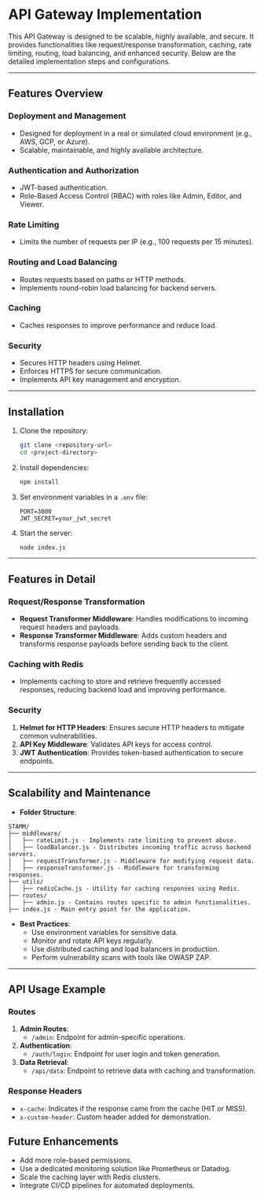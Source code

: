 # API Gateway Implementation

This API Gateway is designed to be scalable, highly available, and secure. It provides functionalities like request/response transformation, caching, rate limiting, routing, load balancing, and enhanced security. Below are the detailed implementation steps and configurations.

---

## Features Overview

### **Deployment and Management**
- Designed for deployment in a real or simulated cloud environment (e.g., AWS, GCP, or Azure).
- Scalable, maintainable, and highly available architecture.

### **Authentication and Authorization**
- JWT-based authentication.
- Role-Based Access Control (RBAC) with roles like Admin, Editor, and Viewer.

### **Rate Limiting**
- Limits the number of requests per IP (e.g., 100 requests per 15 minutes).

### **Routing and Load Balancing**
- Routes requests based on paths or HTTP methods.
- Implements round-robin load balancing for backend servers.

### **Caching**
- Caches responses to improve performance and reduce load.

### **Security**
- Secures HTTP headers using Helmet.
- Enforces HTTPS for secure communication.
- Implements API key management and encryption.

---

## Installation

1. Clone the repository:
   ```bash
   git clone <repository-url>
   cd <project-directory>
   ```

2. Install dependencies:
   ```bash
   npm install
   ```

3. Set environment variables in a `.env` file:
   ```env
   PORT=3000
   JWT_SECRET=your_jwt_secret
   ```

4. Start the server:
   ```bash
   node index.js
   ```

---

## Features in Detail

### **Request/Response Transformation**
- **Request Transformer Middleware**: Handles modifications to incoming request headers and payloads.
- **Response Transformer Middleware**: Adds custom headers and transforms response payloads before sending back to the client.

### **Caching with Redis**
- Implements caching to store and retrieve frequently accessed responses, reducing backend load and improving performance.

### **Security**
1. **Helmet for HTTP Headers**: Ensures secure HTTP headers to mitigate common vulnerabilities.
2. **API Key Middleware**: Validates API keys for access control.
3. **JWT Authentication**: Provides token-based authentication to secure endpoints.

---

## Scalability and Maintenance
- **Folder Structure**:
```
STAMM/
├── middleware/
│   ├── rateLimit.js - Implements rate limiting to prevent abuse.
│   ├── loadBalancer.js - Distributes incoming traffic across backend servers.
│   ├── requestTransformer.js - Middleware for modifying request data.
│   ├── responseTransformer.js - Middleware for transforming responses.
├── utils/
│   ├── redisCache.js - Utility for caching responses using Redis.
├── routes/
│   ├── admin.js - Contains routes specific to admin functionalities.
├── index.js - Main entry point for the application.
```
- **Best Practices**:
  - Use environment variables for sensitive data.
  - Monitor and rotate API keys regularly.
  - Use distributed caching and load balancers in production.
  - Perform vulnerability scans with tools like OWASP ZAP.

---

## API Usage Example
### **Routes**
1. **Admin Routes**:
   - `/admin`: Endpoint for admin-specific operations.
2. **Authentication**:
   - `/auth/login`: Endpoint for user login and token generation.
3. **Data Retrieval**:
   - `/api/data`: Endpoint to retrieve data with caching and transformation.

### **Response Headers**
- `x-cache`: Indicates if the response came from the cache (HIT or MISS).
- `x-custom-header`: Custom header added for demonstration.


## Future Enhancements
- Add more role-based permissions.
- Use a dedicated monitoring solution like Prometheus or Datadog.
- Scale the caching layer with Redis clusters.
- Integrate CI/CD pipelines for automated deployments.

